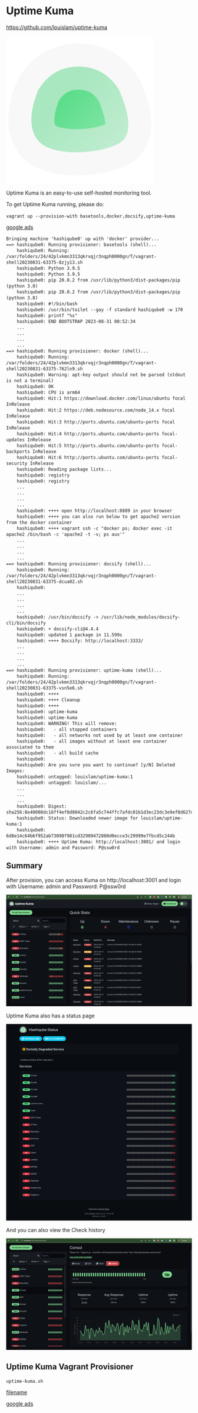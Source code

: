 # Uptime Kuma

https://github.com/louislam/uptime-kuma

![Uptime Kuma](images/uptime-kuma-logo.png?raw=true "Uptime Kuma")

Uptime Kuma is an easy-to-use self-hosted monitoring tool.

To get Uptime Kuma running, please do: 

`vagrant up --provision-with basetools,docker,docsify,uptime-kuma`

[google ads](../googleads.html ':include :type=iframe width=100% height=300px')

```log
Bringing machine 'hashiqube0' up with 'docker' provider...
==> hashiqube0: Running provisioner: basetools (shell)...
    hashiqube0: Running: /var/folders/24/42plvkmn3313qkrvqjr3nqph0000gn/T/vagrant-shell20230831-63375-8zjy13.sh
    hashiqube0: Python 3.9.5
    hashiqube0: Python 3.9.5
    hashiqube0: pip 20.0.2 from /usr/lib/python3/dist-packages/pip (python 3.8)
    hashiqube0: pip 20.0.2 from /usr/lib/python3/dist-packages/pip (python 3.8)
    hashiqube0: #!/bin/bash
    hashiqube0: /usr/bin/toilet --gay -f standard hashiqube0 -w 170
    hashiqube0: printf "%s"
    hashiqube0: END BOOTSTRAP 2023-08-31 00:52:34
    ...
    ...
    ...
    ...
==> hashiqube0: Running provisioner: docker (shell)...
    hashiqube0: Running: /var/folders/24/42plvkmn3313qkrvqjr3nqph0000gn/T/vagrant-shell20230831-63375-762ln9.sh
    hashiqube0: Warning: apt-key output should not be parsed (stdout is not a terminal)
    hashiqube0: OK
    hashiqube0: CPU is arm64
    hashiqube0: Hit:1 https://download.docker.com/linux/ubuntu focal InRelease
    hashiqube0: Hit:2 https://deb.nodesource.com/node_14.x focal InRelease
    hashiqube0: Hit:3 http://ports.ubuntu.com/ubuntu-ports focal InRelease
    hashiqube0: Hit:4 http://ports.ubuntu.com/ubuntu-ports focal-updates InRelease
    hashiqube0: Hit:5 http://ports.ubuntu.com/ubuntu-ports focal-backports InRelease
    hashiqube0: Hit:6 http://ports.ubuntu.com/ubuntu-ports focal-security InRelease
    hashiqube0: Reading package lists...
    hashiqube0: registry
    hashiqube0: registry
    ...
    ...
    ...
    ...
    hashiqube0: ++++ open http://localhost:8889 in your browser
    hashiqube0: ++++ you can also run below to get apache2 version from the docker container
    hashiqube0: ++++ vagrant ssh -c "docker ps; docker exec -it apache2 /bin/bash -c 'apache2 -t -v; ps aux'"
    ...
    ...
    ...
    ...
==> hashiqube0: Running provisioner: docsify (shell)...
    hashiqube0: Running: /var/folders/24/42plvkmn3313qkrvqjr3nqph0000gn/T/vagrant-shell20230831-63375-dcua02.sh
    hashiqube0:
    ...
    ...
    ...
    ...
    hashiqube0: /usr/bin/docsify -> /usr/lib/node_modules/docsify-cli/bin/docsify
    hashiqube0: + docsify-cli@4.4.4
    hashiqube0: updated 1 package in 11.599s
    hashiqube0: ++++ Docsify: http://localhost:3333/
    ...
    ...
    ...
    ...
==> hashiqube0: Running provisioner: uptime-kuma (shell)...
    hashiqube0: Running: /var/folders/24/42plvkmn3313qkrvqjr3nqph0000gn/T/vagrant-shell20230831-63375-vsn5e6.sh
    hashiqube0: ++++
    hashiqube0: ++++ Cleanup
    hashiqube0: ++++
    hashiqube0: uptime-kuma
    hashiqube0: uptime-kuma
    hashiqube0: WARNING! This will remove:
    hashiqube0:   - all stopped containers
    hashiqube0:   - all networks not used by at least one container
    hashiqube0:   - all images without at least one container associated to them
    hashiqube0:   - all build cache
    hashiqube0:
    hashiqube0: Are you sure you want to continue? [y/N] Deleted Images:
    hashiqube0: untagged: louislam/uptime-kuma:1
    hashiqube0: untagged: louislam/...
    ...
    ...
    ...
    hashiqube0: Digest: sha256:8e40008dc16ff4ef8d8042c2c6fa5c744ffc7afdc01b1d3ec23dc3e9ef8d627d
    hashiqube0: Status: Downloaded newer image for louislam/uptime-kuma:1
    hashiqube0: 6d8e14c64b6f952ab73098f981cd32909472880d0ecce3c29999e7fbcd5c244b
    hashiqube0: ++++ Uptime Kuma: http://localhost:3001/ and login with Username: admin and Password: P@ssw0rd
```

## Summary

After provision, you can access Kuma on http://localhost:3001 and login with Username: admin and Password: P@ssw0rd

![Uptime Kuma](images/uptime-kuma-dashboard.png?raw=true "Uptime Kuma")

Uptime Kuma also has a status page

![Uptime Kuma](images/uptime-kuma-status-page.png?raw=true "Uptime Kuma")

And you can also view the Check history

![Uptime Kuma](images/uptime-kuma-check-page.png?raw=true "Uptime Kuma")

## Uptime Kuma Vagrant Provisioner

`uptime-kuma.sh`

[filename](uptime-kuma.sh ':include :type=code')

[google ads](../googleads.html ':include :type=iframe width=100% height=300px')
